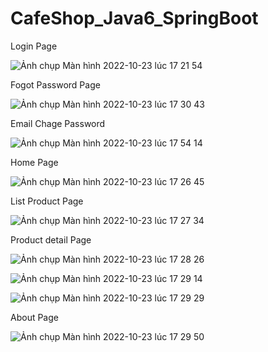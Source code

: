 # CafeShop_Java6_SpringBoot


Login Page

![Ảnh chụp Màn hình 2022-10-23 lúc 17 21 54](https://user-images.githubusercontent.com/86583870/197386803-31c56a1e-d32f-47b2-9171-5577dc47b54d.png)


Fogot Password Page

![Ảnh chụp Màn hình 2022-10-23 lúc 17 30 43](https://user-images.githubusercontent.com/86583870/197387135-196562aa-cdbe-4fbc-b48c-f9f676290252.png)


Email Chage Password

![Ảnh chụp Màn hình 2022-10-23 lúc 17 54 14](https://user-images.githubusercontent.com/86583870/197388106-896faa10-19be-419e-a5e1-d1994ca7297b.png)


Home Page

![Ảnh chụp Màn hình 2022-10-23 lúc 17 26 45](https://user-images.githubusercontent.com/86583870/197386960-27f6bb28-a354-4a55-9003-0c48aa15a934.png)


List Product Page

![Ảnh chụp Màn hình 2022-10-23 lúc 17 27 34](https://user-images.githubusercontent.com/86583870/197386988-94b28383-cc62-4418-bd55-8bea5147e716.png)


Product detail Page

![Ảnh chụp Màn hình 2022-10-23 lúc 17 28 26](https://user-images.githubusercontent.com/86583870/197387024-c96d1959-b080-47a7-a7cb-dcde31cfae9c.png)


![Ảnh chụp Màn hình 2022-10-23 lúc 17 29 14](https://user-images.githubusercontent.com/86583870/197387066-0eb8d44d-f975-41b8-a962-46876a0b2198.png)


![Ảnh chụp Màn hình 2022-10-23 lúc 17 29 29](https://user-images.githubusercontent.com/86583870/197387078-84fa9a33-8dd8-4dd6-adcb-1d04813e6858.png)


About Page

![Ảnh chụp Màn hình 2022-10-23 lúc 17 29 50](https://user-images.githubusercontent.com/86583870/197387086-e73bbab4-81f3-439d-92f2-010b1ec3e376.png)
